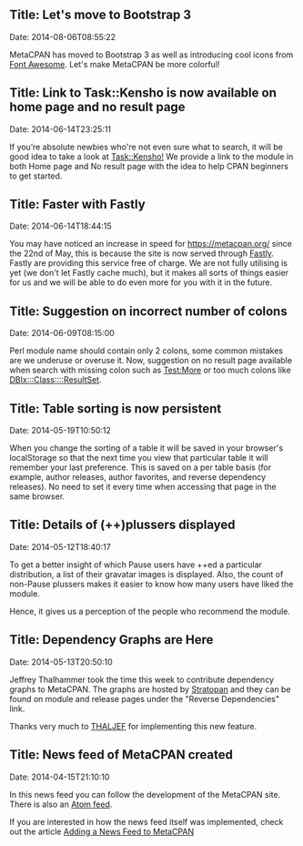 Title: Let's move to Bootstrap 3
------------------------------
Date: 2014-08-06T08:55:22

MetaCPAN has moved to Bootstrap 3 as well as introducing cool icons from [Font Awesome](http://fortawesome.github.io/Font-Awesome/). Let's make MetaCPAN be more colorful!

Title: Link to Task::Kensho is now available on home page and no result page
------------------------------
Date: 2014-06-14T23:25:11

If you’re absolute newbies who're not even sure what to search, it will be good idea to take a look at [Task::Kensho!](https://metacpan.org/pod/Task::Kensho) We provide a link to the module in both Home page and No result page with the idea to help CPAN beginners to get started.

Title: Faster with Fastly
------------------------------
Date: 2014-06-14T18:44:15

You may have noticed an increase in speed for https://metacpan.org/
since the 22nd of May, this is because the site is now served
through [Fastly](https://www.fastly.com/). Fastly are providing this
service free of charge. We are not fully utilising is yet (we don't
let Fastly cache much), but it makes all sorts of things easier
for us and we will be able to do even more for you with it in the future.

Title: Suggestion on incorrect number of colons
------------------------------
Date: 2014-06-09T08:15:00

Perl module name should contain only 2 colons, some common mistakes are we underuse or overuse it. Now, suggestion on no result page available when search with missing colon such as [Test:More](https://metacpan.org/search?q=Test%3AMore) or too much colons like [DBIx:::Class::::ResultSet](https://metacpan.org/search?q=DBIx%3A%3A%3AClass%3A%3A%3A%3AResultSet).

Title: Table sorting is now persistent
------------------------------
Date: 2014-05-19T10:50:12

When you change the sorting of a table it will be saved in your
browser's localStorage so that the next time you view that particular table
it will remember your last preference.  This is saved on a per table basis
(for example, author releases, author favorites, and reverse dependency releases).
No need to set it every time when accessing that page in the same browser.

Title: Details of (++)plussers displayed
------------------------------
Date: 2014-05-12T18:40:17

To get a better insight of which Pause users have ++ed a particular distribution, a list of their gravatar images is displayed.
Also, the count of non-Pause plussers makes it easier to know how many users have liked the module.

Hence, it gives us a perception of the people who recommend the module.


Title: Dependency Graphs are Here
------------------------------
Date: 2014-05-13T20:50:10

Jeffrey Thalhammer took the time this week to contribute dependency graphs to
MetaCPAN.  The graphs are hosted by [Stratopan](http://stratopan.com) and they
can be found on module and release pages under the "Reverse Dependencies" link.

Thanks very much to [THALJEF](https://metacpan.org/author/THALJEF) for
implementing this new feature.


Title: News feed of MetaCPAN created
------------------------------
Date: 2014-04-15T21:10:10


In this news feed you can follow the development of the MetaCPAN site.
There is also an [Atom feed](/feed/news).

If you are interested in how the news feed itself was implemented, check out
the article [Adding a News Feed to
MetaCPAN](http://perlmaven.com/adding-news-feed-to-metacpan)
